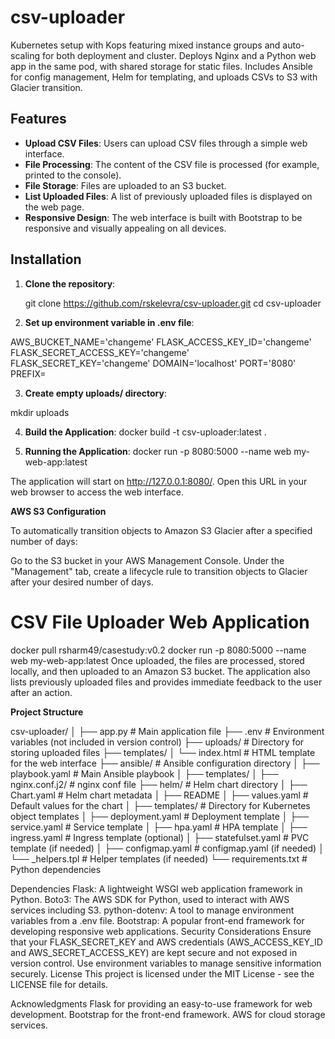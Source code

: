 # csv-uploader
Kubernetes setup with Kops featuring mixed instance groups and auto-scaling for both deployment and cluster. Deploys Nginx and a Python web app in the same pod, with shared storage for static files. Includes Ansible for config management, Helm for templating, and uploads CSVs to S3 with Glacier transition.

## Features

- **Upload CSV Files**: Users can upload CSV files through a simple web interface.
- **File Processing**: The content of the CSV file is processed (for example, printed to the console).
- **File Storage**: Files are uploaded to an S3 bucket.
- **List Uploaded Files**: A list of previously uploaded files is displayed on the web page.
- **Responsive Design**: The web interface is built with Bootstrap to be responsive and visually appealing on all devices.

## Installation

1. **Clone the repository**:

   git clone https://github.com/rskelevra/csv-uploader.git
   cd csv-uploader

2. **Set up environment variable in .env file**:

AWS_BUCKET_NAME='changeme'
FLASK_ACCESS_KEY_ID='changeme'
FLASK_SECRET_ACCESS_KEY='changeme'
FLASK_SECRET_KEY='changeme'
DOMAIN='localhost'
PORT='8080'
PREFIX=

3. **Create empty uploads/ directory**:

mkdir uploads

4. **Build the Application**:
docker build -t csv-uploader:latest .

5. **Running the Application**:
docker run -p 8080:5000 --name web my-web-app:latest

The application will start on http://127.0.0.1:8080/. Open this URL in your web browser to access the web interface.

**AWS S3 Configuration**

To automatically transition objects to Amazon S3 Glacier after a specified number of days:

Go to the S3 bucket in your AWS Management Console.
Under the "Management" tab, create a lifecycle rule to transition objects to Glacier after your desired number of days.

# CSV File Uploader Web Application

docker pull rsharm49/casestudy:v0.2
docker run -p 8080:5000 --name web my-web-app:latest
Once uploaded, the files are processed, stored locally, and then uploaded to an Amazon S3 bucket. The application also lists previously uploaded files and provides immediate feedback to the user after an action.

**Project Structure**

csv-uploader/
│
├── app.py               # Main application file
├── .env                 # Environment variables (not included in version control)
├── uploads/             # Directory for storing uploaded files
├── templates/
│   └── index.html       # HTML template for the web interface
├── ansible/             # Ansible configuration directory
│   ├── playbook.yaml        # Main Ansible playbook
│   ├── templates/
│       ├── nginx.conf.j2/              # nginx conf file
├── helm/                # Helm chart directory
│   ├── Chart.yaml           # Helm chart metadata
│   ├── README
│   ├── values.yaml          # Default values for the chart
│   ├── templates/           # Directory for Kubernetes object templates
│       ├── deployment.yaml      # Deployment template
│       ├── service.yaml         # Service template
│       ├── hpa.yaml             # HPA template
│       ├── ingress.yaml         # Ingress template (optional)
│       ├── statefulset.yaml             # PVC template (if needed)
│       ├── configmap.yaml             # configmap.yaml (if needed)
│       └── _helpers.tpl         # Helper templates (if needed)
└── requirements.txt      # Python dependencies


Dependencies
Flask: A lightweight WSGI web application framework in Python.
Boto3: The AWS SDK for Python, used to interact with AWS services including S3.
python-dotenv: A tool to manage environment variables from a .env file.
Bootstrap: A popular front-end framework for developing responsive web applications.
Security Considerations
Ensure that your FLASK_SECRET_KEY and AWS credentials (AWS_ACCESS_KEY_ID and AWS_SECRET_ACCESS_KEY) are kept secure and not exposed in version control.
Use environment variables to manage sensitive information securely.
License
This project is licensed under the MIT License - see the LICENSE file for details.

Acknowledgments
Flask for providing an easy-to-use framework for web development.
Bootstrap for the front-end framework.
AWS for cloud storage services.
